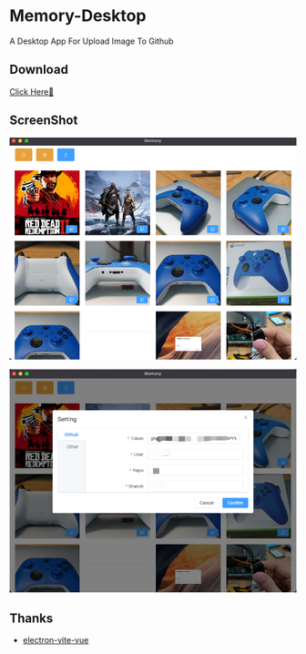 # Memory-Desktop



A Desktop App For Upload Image To Github



## Download

[Click Here🤟](https://github.com/FuShaoLei/memory-desktop/releases)

## ScreenShot

![](./screenshot/img1.png)

![](./screenshot/img2.png)

## Thanks

- [electron-vite-vue](https://github.com/electron-vite/electron-vite-vue)
